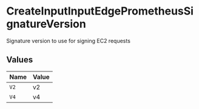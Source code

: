 # CreateInputInputEdgePrometheusSignatureVersion

Signature version to use for signing EC2 requests


## Values

| Name  | Value |
| ----- | ----- |
| `V2`  | v2    |
| `V4`  | v4    |